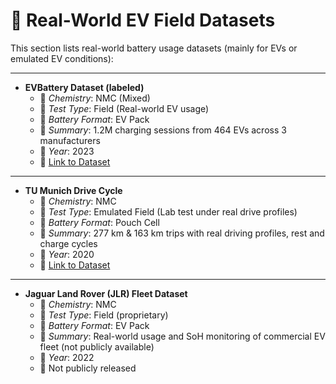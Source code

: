 # 🚗 Real-World EV Field Datasets

This section lists real-world battery usage datasets (mainly for EVs or emulated EV conditions):

---

- **EVBattery Dataset (labeled)**
  - 📍 *Chemistry*: NMC (Mixed)
  - 🧪 *Test Type*: Field (Real-world EV usage)
  - 🔋 *Battery Format*: EV Pack
  - 📄 *Summary*: 1.2M charging sessions from 464 EVs across 3 manufacturers
  - 📅 *Year*: 2023
  - 🔗 [Link to Dataset](https://figshare.com/articles/dataset/EVBattery_A_Large-Scale_Electric_Vehicle_Dataset_for_Battery_Health_and_Capacity_Estimation/23301881)

---

- **TU Munich Drive Cycle**
  - 📍 *Chemistry*: NMC
  - 🧪 *Test Type*: Emulated Field (Lab test under real drive profiles)
  - 🔋 *Battery Format*: Pouch Cell
  - 📄 *Summary*: 277 km & 163 km trips with real driving profiles, rest and charge cycles
  - 📅 *Year*: 2020
  - 🔗 [Link to Dataset](https://ieee-dataport.org/)

---

- **Jaguar Land Rover (JLR) Fleet Dataset**
  - 📍 *Chemistry*: NMC
  - 🧪 *Test Type*: Field (proprietary)
  - 🔋 *Battery Format*: EV Pack
  - 📄 *Summary*: Real-world usage and SoH monitoring of commercial EV fleet (not publicly available)
  - 📅 *Year*: 2022
  - 🔗 Not publicly released
